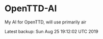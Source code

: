 # OpenTTD-AI
My AI for OpenTTD, will use primarily air

Latest backup: Sun Aug 25 19:12:02 UTC 2019
